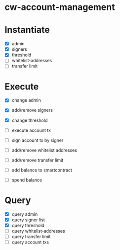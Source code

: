 # cw-account-management

# Instantiate
- [x] admin
- [x] signers
- [x] threshold
- [ ] whitelist-addresses
- [ ] transfer limit

# Execute
- [x] change admin
- [x] add/remove signers
- [x] change threshold
- [ ] execute account tx
- [ ] sign account tx by signer
- [ ] add/remove whitelist addresses
- [ ] add/remove transfer limit
- [ ] add balance to smartcontract
- [ ] spend balance


# Query
- [x] query admin
- [x] query signer list
- [x] query threshold
- [ ] query whitelist-addresses
- [ ] query transfer limit
- [ ] query account txs